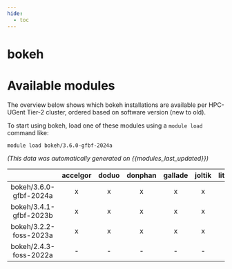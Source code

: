 ```yaml
---
hide:
  - toc
---
```


bokeh
=====

# Available modules


The overview below shows which bokeh installations are available per HPC-UGent Tier-2 cluster, ordered based on software version (new to old).

To start using bokeh, load one of these modules using a `module load` command like:

```shell
module load bokeh/3.6.0-gfbf-2024a
```

*(This data was automatically generated on {{modules_last_updated}})*

| |accelgor|doduo|donphan|gallade|joltik|litleo|shinx|
| :---: | :---: | :---: | :---: | :---: | :---: | :---: | :---: |
|bokeh/3.6.0-gfbf-2024a|x|x|x|x|x|x|x|
|bokeh/3.4.1-gfbf-2023b|x|x|x|x|x|x|x|
|bokeh/3.2.2-foss-2023a|x|x|x|x|x|x|x|
|bokeh/2.4.3-foss-2022a|-|-|-|-|-|x|x|
